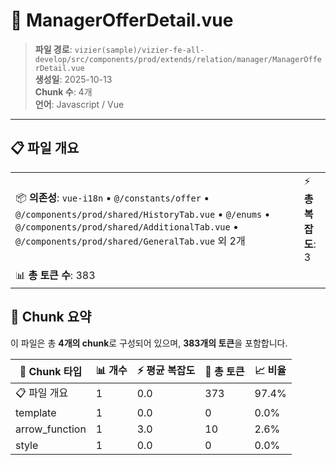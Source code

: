 # 📄 ManagerOfferDetail.vue

> **파일 경로**: `vizier(sample)/vizier-fe-all-develop/src/components/prod/extends/relation/manager/ManagerOfferDetail.vue`  
> **생성일**: 2025-10-13  
> **Chunk 수**: 4개  
> **언어**: Javascript / Vue
---





## 📋 파일 개요

| | |
|--|--|
| 📦 **의존성**: `vue-i18n` • `@/constants/offer` • `@/components/prod/shared/HistoryTab.vue` • `@/enums` • `@/components/prod/shared/AdditionalTab.vue` • `@/components/prod/shared/GeneralTab.vue` 외 2개 | ⚡ **총 복잡도**: 3 |
| 📊 **총 토큰 수**: 383 |  |






## 🧩 Chunk 요약

이 파일은 총 **4개의 chunk**로 구성되어 있으며, **383개의 토큰**을 포함합니다.

| 🧩 Chunk 타입 | 📊 개수 | ⚡ 평균 복잡도 | 📝 총 토큰 | 📈 비율 |
|---------------|--------|-------------|----------|--------|
| 📋 파일 개요 | 1 | 0.0 | 373 | 97.4% |
| template | 1 | 0.0 | 0 | 0.0% |
| arrow_function | 1 | 3.0 | 10 | 2.6% |
| style | 1 | 0.0 | 0 | 0.0% |


